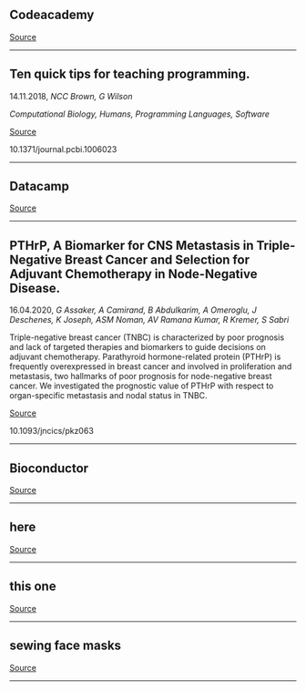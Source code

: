 ## Codeacademy

[Source](https://pro.codecademy.com/learn-from-home/?utm_source=blog&utm_medium=organic&utm_campaign=learn_from_home&utm_content=cta)

---

## Ten quick tips for teaching programming.
 14.11.2018, _NCC Brown, G Wilson_


_Computational Biology, Humans, Programming Languages, Software_

[Source](http://datacamp.com)

10.1371/journal.pcbi.1006023

---

## Datacamp

[Source](http://datacamp.com)

---

## PTHrP, A Biomarker for CNS Metastasis in Triple-Negative Breast Cancer and Selection for Adjuvant Chemotherapy in Node-Negative Disease.
 16.04.2020, _G Assaker, A Camirand, B Abdulkarim, A Omeroglu, J Deschenes, K Joseph, ASM Noman, AV Ramana Kumar, R Kremer, S Sabri_


Triple-negative breast cancer (TNBC) is characterized by poor prognosis and lack of targeted therapies and biomarkers to guide decisions on adjuvant chemotherapy. Parathyroid hormone-related protein (PTHrP) is frequently overexpressed in breast cancer and involved in proliferation and metastasis, two hallmarks of poor prognosis for node-negative breast cancer. We investigated the prognostic value of PTHrP with respect to organ-specific metastasis and nodal status in TNBC.

[Source](https://www.bioconductor.org/help/course-materials/)

10.1093/jncics/pkz063

---

## Bioconductor

[Source](https://www.bioconductor.org/help/course-materials/)

---

## here

[Source](https://www.hadriengourle.com/)

---

## this one

[Source](https://www.nytimes.com/article/how-to-make-bread.html?smid=em-share)

---

## sewing face masks

[Source](https://www.nytimes.com/article/how-to-make-face-mask-coronavirus.html)

---

